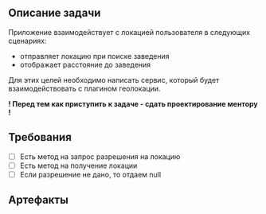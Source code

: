 ## Описание задачи

Приложение взаимодействует с локацией пользователя в следующих сценариях:
- отправляет локацию при поиске заведения
- отображает расстояние до заведения

Для этих целей необходимо написать сервис, который будет взаимодействовать с плагином геолокации. 

**! Перед тем как приступить к задаче - сдать проектирование ментору !**

## Требования

* [ ] Есть метод на запрос разрешения на локацию
* [ ] Есть метод на получение локации
* [ ] Если разрешение не дано, то отдаем null

## Артефакты



 